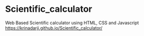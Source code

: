 # Scientific_calculator
Web Based Scientific calculator using HTML, CSS and Javascript
https://krinadarji.github.io/Scientific_calculator/

